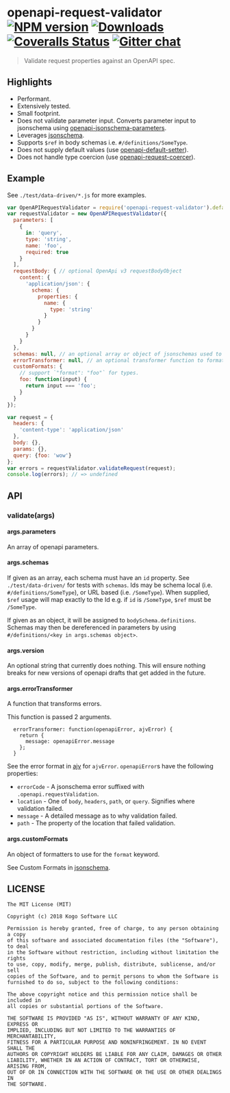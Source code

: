 # openapi-request-validator [![NPM version][npm-image]][npm-url] [![Downloads][downloads-image]][npm-url] [![Coveralls Status][coveralls-image]][coveralls-url] [![Gitter chat][gitter-image]][gitter-url]
> Validate request properties against an OpenAPI spec.

## Highlights

* Performant.
* Extensively tested.
* Small footprint.
* Does not validate parameter input.  Converts parameter input to jsonschema using [openapi-jsonschema-parameters](https://github.com/kogosoftwarellc/open-api/tree/master/packages/openapi-jsonschema-parameters).
* Leverages [jsonschema](https://www.npmjs.com/package/jsonschema).
* Supports `$ref` in body schemas i.e. `#/definitions/SomeType`.
* Does not supply default values (use [openapi-default-setter](https://github.com/kogosoftwarellc/open-api/tree/master/packages/openapi-default-setter)).
* Does not handle type coercion (use [openapi-request-coercer](https://github.com/kogosoftwarellc/open-api/tree/master/packages/openapi-request-coercer)).

## Example

See `./test/data-driven/*.js` for more examples.

```javascript
var OpenAPIRequestValidator = require('openapi-request-validator').default;
var requestValidator = new OpenAPIRequestValidator({
  parameters: [
    {
      in: 'query',
      type: 'string',
      name: 'foo',
      required: true
    }
  ],
  requestBody: { // optional OpenApi v3 requestBodyObject
    content: {
      'application/json': {
        schema: {
          properties: {
            name: {
              type: 'string'
            }
          }
        }
      }
    }
  },
  schemas: null, // an optional array or object of jsonschemas used to dereference $ref
  errorTransformer: null, // an optional transformer function to format errors
  customFormats: {
    // support `"format": "foo"` for types.
    foo: function(input) {
      return input === 'foo';
    }
  }
});

var request = {
  headers: {
    'content-type': 'application/json'
  },
  body: {},
  params: {},
  query: {foo: 'wow'}
};
var errors = requestValidator.validateRequest(request);
console.log(errors); // => undefined
```

## API

### validate(args)
#### args.parameters

An array of openapi parameters.

#### args.schemas

If given as an array, each schema must have an `id` property.  See `./test/data-driven/`
for tests with `schemas`.  Ids may be schema local (i.e. `#/definitions/SomeType`),
or URL based (i.e. `/SomeType`).  When supplied, `$ref` usage will map exactly to the
Id e.g. if `id` is `/SomeType`, `$ref` must be `/SomeType`.

If given as an object, it will be assigned to `bodySchema.definitions`.  Schemas may then be dereferenced in parameters by using `#/definitions/<key in args.schemas object>`.

#### args.version

An optional string that currently does nothing.  This will ensure nothing breaks
for new versions of openapi drafts that get added in the future.

#### args.errorTransformer

A function that transforms errors.

This function is passed 2 arguments.

```
  errorTransformer: function(openapiError, ajvError) {
    return {
      message: openapiError.message
    };
  }
```

See the error format in [ajv](https://www.npmjs.com/package/ajv#validation-errors) for
`ajvError`.  `openapiError`s have the following properties:

* `errorCode` - A jsonschema error suffixed with `.openapi.requestValidation`.
* `location` - One of `body`, `headers`, `path`, or `query`.  Signifies where validation
failed.
* `message` - A detailed message as to why validation failed.
* `path` - The property of the location that failed validation.

#### args.customFormats

An object of formatters to use for the `format` keyword.

See Custom Formats in [jsonschema](https://github.com/tdegrunt/jsonschema#custom-formats).

## LICENSE
```
The MIT License (MIT)

Copyright (c) 2018 Kogo Software LLC

Permission is hereby granted, free of charge, to any person obtaining a copy
of this software and associated documentation files (the "Software"), to deal
in the Software without restriction, including without limitation the rights
to use, copy, modify, merge, publish, distribute, sublicense, and/or sell
copies of the Software, and to permit persons to whom the Software is
furnished to do so, subject to the following conditions:

The above copyright notice and this permission notice shall be included in
all copies or substantial portions of the Software.

THE SOFTWARE IS PROVIDED "AS IS", WITHOUT WARRANTY OF ANY KIND, EXPRESS OR
IMPLIED, INCLUDING BUT NOT LIMITED TO THE WARRANTIES OF MERCHANTABILITY,
FITNESS FOR A PARTICULAR PURPOSE AND NONINFRINGEMENT. IN NO EVENT SHALL THE
AUTHORS OR COPYRIGHT HOLDERS BE LIABLE FOR ANY CLAIM, DAMAGES OR OTHER
LIABILITY, WHETHER IN AN ACTION OF CONTRACT, TORT OR OTHERWISE, ARISING FROM,
OUT OF OR IN CONNECTION WITH THE SOFTWARE OR THE USE OR OTHER DEALINGS IN
THE SOFTWARE.
```

[downloads-image]: http://img.shields.io/npm/dm/openapi-request-validator.svg
[npm-url]: https://npmjs.org/package/openapi-request-validator
[npm-image]: http://img.shields.io/npm/v/openapi-request-validator.svg

[coveralls-url]: https://coveralls.io/r/kogosoftwarellc/open-api
[coveralls-image]: https://coveralls.io/repos/github/kogosoftwarellc/open-api/badge.svg?branch=master

[gitter-url]: https://gitter.im/kogosoftwarellc/open-api
[gitter-image]: https://badges.gitter.im/kogosoftwarellc/open-api.png
